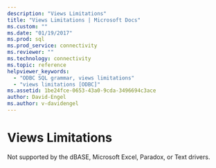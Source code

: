 ```yaml
---
description: "Views Limitations"
title: "Views Limitations | Microsoft Docs"
ms.custom: ""
ms.date: "01/19/2017"
ms.prod: sql
ms.prod_service: connectivity
ms.reviewer: ""
ms.technology: connectivity
ms.topic: reference
helpviewer_keywords: 
  - "ODBC SQL grammar, views limitations"
  - "views limitations [ODBC]"
ms.assetid: 1be24fce-0653-43a0-9cda-3496694c3ace
author: David-Engel
ms.author: v-davidengel
---
```

# Views Limitations
Not supported by the dBASE, Microsoft Excel, Paradox, or Text drivers.
